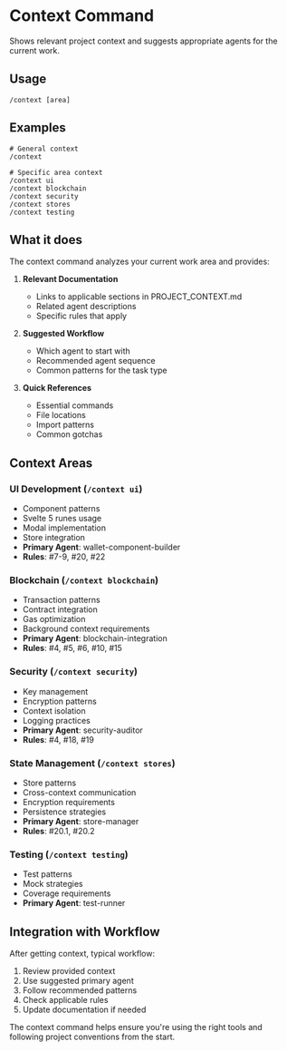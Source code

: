 # Context Command

Shows relevant project context and suggests appropriate agents for the current work.

## Usage
```
/context [area]
```

## Examples
```
# General context
/context

# Specific area context
/context ui
/context blockchain
/context security
/context stores
/context testing
```

## What it does

The context command analyzes your current work area and provides:

1. **Relevant Documentation**
   - Links to applicable sections in PROJECT_CONTEXT.md
   - Related agent descriptions
   - Specific rules that apply

2. **Suggested Workflow**
   - Which agent to start with
   - Recommended agent sequence
   - Common patterns for the task type

3. **Quick References**
   - Essential commands
   - File locations
   - Import patterns
   - Common gotchas

## Context Areas

### UI Development (`/context ui`)
- Component patterns
- Svelte 5 runes usage
- Modal implementation
- Store integration
- **Primary Agent**: wallet-component-builder
- **Rules**: #7-9, #20, #22

### Blockchain (`/context blockchain`)
- Transaction patterns
- Contract integration
- Gas optimization
- Background context requirements
- **Primary Agent**: blockchain-integration
- **Rules**: #4, #5, #6, #10, #15

### Security (`/context security`)
- Key management
- Encryption patterns
- Context isolation
- Logging practices
- **Primary Agent**: security-auditor
- **Rules**: #4, #18, #19

### State Management (`/context stores`)
- Store patterns
- Cross-context communication
- Encryption requirements
- Persistence strategies
- **Primary Agent**: store-manager
- **Rules**: #20.1, #20.2

### Testing (`/context testing`)
- Test patterns
- Mock strategies
- Coverage requirements
- **Primary Agent**: test-runner

## Integration with Workflow

After getting context, typical workflow:
1. Review provided context
2. Use suggested primary agent
3. Follow recommended patterns
4. Check applicable rules
5. Update documentation if needed

The context command helps ensure you're using the right tools and following project conventions from the start.